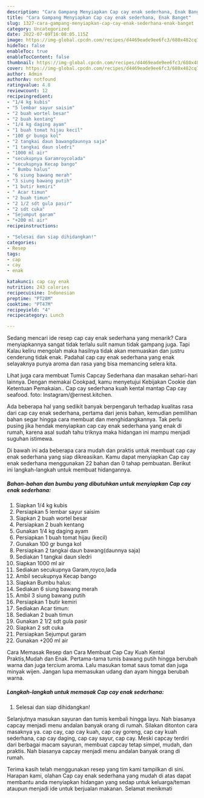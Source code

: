 ```yaml
---
description: "Cara Gampang Menyiapkan Cap cay enak sederhana, Enak Banget"
title: "Cara Gampang Menyiapkan Cap cay enak sederhana, Enak Banget"
slug: 1327-cara-gampang-menyiapkan-cap-cay-enak-sederhana-enak-banget
category: Uncategorized
date: 2022-07-09T16:08:05.115Z
image: https://img-global.cpcdn.com/recipes/d4469eade9ee6fc3/680x482cq70/cap-cay-enak-sederhana-foto-resep-utama.jpg
hideToc: false
enableToc: true
enableTocContent: false
thumbnail: https://img-global.cpcdn.com/recipes/d4469eade9ee6fc3/680x482cq70/cap-cay-enak-sederhana-foto-resep-utama.jpg
cover: https://img-global.cpcdn.com/recipes/d4469eade9ee6fc3/680x482cq70/cap-cay-enak-sederhana-foto-resep-utama.jpg
author: Admin
authorAv: notfound
ratingvalue: 4.8
reviewcount: 12
recipeingredient:
- "1/4 kg kubis"
- "5 lembar sayur saisim"
- "2 buah wortel besar"
- "2 buah kentang"
- "1/4 kg daging ayam"
- "1 buah tomat hijau kecil"
- "100 gr bunga kol"
- "2 tangkai daun bawangdaunnya saja"
- "1 tangkai daun sledri"
- "1000 ml air"
- "secukupnya Garamroycolada"
- "secukupnya Kecap bango"
- " Bumbu halus"
- "6 siung bawang merah"
- "3 siung bawang putih"
- "1 butir kemiri"
- " Acar timun"
- "2 buah timun"
- "2 1/2 sdt gula pasir"
- "2 sdt cuka"
- "Sejumput garam"
- "+200 ml air"
recipeinstructions:

- "Selesai dan siap dihidangkan!"
categories:
- Resep
tags:
- cap
- cay
- enak

katakunci: cap cay enak 
nutrition: 243 calories
recipecuisine: Indonesian
preptime: "PT28M"
cooktime: "PT47M"
recipeyield: "4"
recipecategory: Lunch

---
```



Sedang mencari ide resep cap cay enak sederhana yang menarik? Cara menyiapkannya sangat tidak terlalu sulit namun tidak gampang juga. Tapi Kalau keliru mengolah maka hasilnya tidak akan memuaskan dan justru cenderung tidak enak. Padahal cap cay enak sederhana yang enak selayaknya punya aroma dan rasa yang bisa memancing selera kita.


Lihat juga cara membuat Tumis Capcay Sederhana dan masakan sehari-hari lainnya. Dengan memakai Cookpad, kamu menyetujui Kebijakan Cookie dan Ketentuan Pemakaian.. Cap cay sederhana kuah kental mantap Cap cay seafood. foto: Instagram/@ernest.kitchen.

Ada beberapa hal yang sedikit banyak berpengaruh terhadap kualitas rasa dari cap cay enak sederhana, pertama dari jenis bahan, kemudian pemilihan bahan segar hingga cara membuat dan menghidangkannya. Tak perlu pusing jika hendak menyiapkan cap cay enak sederhana yang enak di rumah, karena asal sudah tahu triknya maka hidangan ini mampu menjadi suguhan istimewa.


Di bawah ini ada beberapa cara mudah dan praktis untuk membuat cap cay enak sederhana yang siap dikreasikan. Kamu dapat menyiapkan Cap cay enak sederhana menggunakan 22 bahan dan 0 tahap pembuatan. Berikut ini langkah-langkah untuk membuat hidangannya.

<!--inarticleads1-->

##### Bahan-bahan dan bumbu yang dibutuhkan untuk menyiapkan Cap cay enak sederhana:

1. Siapkan 1/4 kg kubis
1. Persiapkan 5 lembar sayur saisim
1. Siapkan 2 buah wortel besar
1. Persiapkan 2 buah kentang
1. Gunakan 1/4 kg daging ayam
1. Persiapkan 1 buah tomat hijau (kecil)
1. Gunakan 100 gr bunga kol
1. Persiapkan 2 tangkai daun bawang(daunnya saja)
1. Sediakan 1 tangkai daun sledri
1. Siapkan 1000 ml air
1. Sediakan secukupnya Garam,royco,lada
1. Ambil secukupnya Kecap bango
1. Siapkan  Bumbu halus:
1. Sediakan 6 siung bawang merah
1. Ambil 3 siung bawang putih
1. Persiapkan 1 butir kemiri
1. Sediakan  Acar timun:
1. Sediakan 2 buah timun
1. Gunakan 2 1/2 sdt gula pasir
1. Siapkan 2 sdt cuka
1. Persiapkan Sejumput garam
1. Gunakan +200 ml air


Cara Memasak Resep dan Cara Membuat Cap Cay Kuah Kental Praktis,Mudah dan Enak. Pertama-tama tumis bawang putih hingga berubah warna dan juga tercium aroma. Lalu masukan tomat saus tomat dan juga minyak wijen. Jangan lupa memasukan udang dan ayam hingga berubah warna. 

<!--inarticleads2-->

##### Langkah-langkah untuk memasak Cap cay enak sederhana:


1. Selesai dan siap dihidangkan!

Selanjutnya masukan sayuran dan tumis kembali hingga layu. Nah biasanya capcay menjadi menu andalan banyak orang di rumah. Silakan ditonton cara masaknya ya. cap cay, cap cay kuah, cap cay goreng, cap cay kuah sederhana, cap cay daging, cap cay sayur, cap cay. Meski capcay terdiri dari berbagai macam sayuran, membuat capcay tetap simpel, mudah, dan praktis. Nah biasanya capcay menjadi menu andalan banyak orang di rumah. 

Terima kasih telah menggunakan resep yang tim kami tampilkan di sini. Harapan kami, olahan Cap cay enak sederhana yang mudah di atas dapat membantu anda menyiapkan hidangan yang sedap untuk keluarga/teman ataupun menjadi ide untuk berjualan makanan. Selamat menikmati
